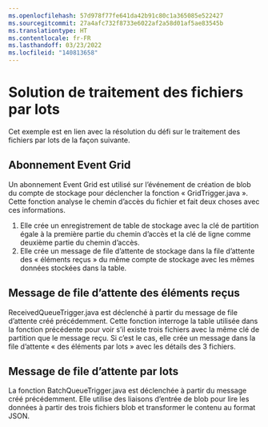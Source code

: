 ```yaml
---
ms.openlocfilehash: 57d978f77fe641da42b91c80c1a365085e522427
ms.sourcegitcommit: 27a4afc732f8733e6022af2a58d01af5ae83545b
ms.translationtype: HT
ms.contentlocale: fr-FR
ms.lasthandoff: 03/23/2022
ms.locfileid: "140813658"
---
```

# <a name="batch-file-processing-solution"></a>Solution de traitement des fichiers par lots

Cet exemple est en lien avec la résolution du défi sur le traitement des fichiers par lots de la façon suivante.

## <a name="event-grid-subscription"></a>Abonnement Event Grid

Un abonnement Event Grid est utilisé sur l’événement de création de blob du compte de stockage pour déclencher la fonction « GridTrigger.java ». Cette fonction analyse le chemin d’accès du fichier et fait deux choses avec ces informations.

1. Elle crée un enregistrement de table de stockage avec la clé de partition égale à la première partie du chemin d’accès et la clé de ligne comme deuxième partie du chemin d’accès.
2. Elle crée un message de file d’attente de stockage dans la file d’attente des « éléments reçus » du même compte de stockage avec les mêmes données stockées dans la table.

## <a name="received-queue-message"></a>Message de file d’attente des éléments reçus

ReceivedQueueTrigger.java est déclenché à partir du message de file d’attente créé précédemment. Cette fonction interroge la table utilisée dans la fonction précédente pour voir s’il existe trois fichiers avec la même clé de partition que le message reçu. Si c’est le cas, elle crée un message dans la file d’attente « des éléments par lots » avec les détails des 3 fichiers.

## <a name="batched-queue-message"></a>Message de file d’attente par lots

La fonction BatchQueueTrigger.java est déclenchée à partir du message créé précédemment. Elle utilise des liaisons d’entrée de blob pour lire les données à partir des trois fichiers blob et transformer le contenu au format JSON.
